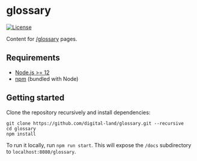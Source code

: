 # glossary

[![License](https://img.shields.io/github/license/mashape/apistatus.svg)](LICENSE)

Content for [/glossary](https://digital-land.github.io/glossary) pages.

## Requirements

- [Node.js >= 12](https://nodejs.org/)
- [npm](https://npmjs.com/) (bundled with Node)

## Getting started

Clone the repository recursively and install dependencies:

```
git clone https://github.com/digital-land/glossary.git --recursive
cd glossary
npm install
```

To run it locally, run `npm run start`. This will expose the `/docs` subdirectory to `localhost:8080/glossary`.

